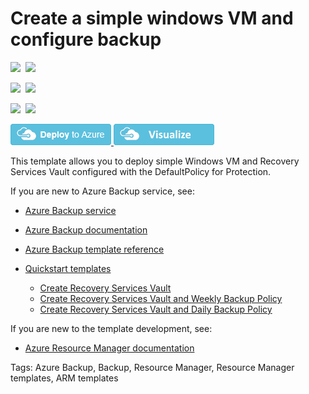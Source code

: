 # Create a simple windows VM and configure backup

<IMG SRC="https://azurequickstartsservice.blob.core.windows.net/badges/101-recovery-services-create-vm-and-configure-backup/PublicLastTestDate.svg" />&nbsp;
<IMG SRC="https://azurequickstartsservice.blob.core.windows.net/badges/101-recovery-services-create-vm-and-configure-backup/PublicDeployment.svg" />&nbsp;

<IMG SRC="https://azurequickstartsservice.blob.core.windows.net/badges/101-recovery-services-create-vm-and-configure-backup/FairfaxLastTestDate.svg" />&nbsp;
<IMG SRC="https://azurequickstartsservice.blob.core.windows.net/badges/101-recovery-services-create-vm-and-configure-backup/FairfaxDeployment.svg" />&nbsp;

<IMG SRC="https://azurequickstartsservice.blob.core.windows.net/badges/101-recovery-services-create-vm-and-configure-backup/BestPracticeResult.svg" />&nbsp;
<IMG SRC="https://azurequickstartsservice.blob.core.windows.net/badges/101-recovery-services-create-vm-and-configure-backup/CredScanResult.svg" />&nbsp;

<a href="https://portal.azure.com/#create/Microsoft.Template/uri/https%3A%2F%2Fraw.githubusercontent.com%2FAzure%2Fazure-quickstart-templates%2Fmaster%2F101-recovery-services-create-vm-and-configure-backup%2Fazuredeploy.json" target="_blank">
    <img src="https://raw.githubusercontent.com/Azure/azure-quickstart-templates/master/1-CONTRIBUTION-GUIDE/images/deploytoazure.png"/>
</a>
<a href="http://armviz.io/#/?load=https%3A%2F%2Fraw.githubusercontent.com%2FAzure%2Fazure-quickstart-templates%2Fmaster%2F101-recovery-services-create-vm-and-configure-backup%2Fazuredeploy.json" target="_blank">
    <img src="https://raw.githubusercontent.com/Azure/azure-quickstart-templates/master/1-CONTRIBUTION-GUIDE/images/visualizebutton.png"/>
</a>

This template allows you to deploy simple Windows VM and Recovery Services Vault configured with the DefaultPolicy for Protection.

If you are new to Azure Backup service, see:

- [Azure Backup service](https://azure.microsoft.com/services/backup/)
- [Azure Backup documentation](https://docs.microsoft.com/azure/backup/)
- [Azure Backup template reference](https://docs.microsoft.com/azure/templates/microsoft.recoveryservices/allversions)
- [Quickstart templates](https://azure.microsoft.com/resources/templates/?resourceType=Microsoft.Recoveryservices&pageNumber=1&sort=Popular)

    - [Create Recovery Services Vault](https://github.com/Azure/azure-quickstart-templates/tree/master/101-recovery-services-vault-create)
    - [Create Recovery Services Vault and Weekly Backup Policy](https://github.com/Azure/azure-quickstart-templates/tree/master/101-recovery-services-weekly-backup-policy-create)
    - [Create Recovery Services Vault and Daily Backup Policy](https://github.com/Azure/azure-quickstart-templates/tree/master/101-recovery-services-daily-backup-policy-create)

If you are new to the template development, see:

- [Azure Resource Manager documentation](https://docs.microsoft.com/en-us/azure/azure-resource-manager/)

Tags: Azure Backup, Backup, Resource Manager, Resource Manager templates, ARM templates

